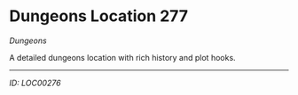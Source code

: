 # Dungeons Location 277

*Dungeons*

A detailed dungeons location with rich history and plot hooks.

---
*ID: LOC00276*